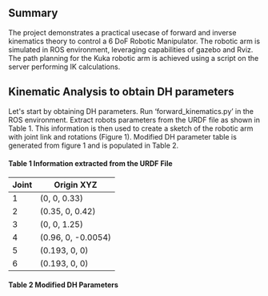 ## Summary
The project demonstrates a practical usecase of forward and inverse kinematics theory to control a 6 DoF Robotic Manipulator. The robotic arm is simulated in ROS environment, leveraging capabilities of gazebo and Rviz. The path planning for the Kuka robotic arm is achieved using a script on the server performing IK calculations.

## Kinematic Analysis to obtain DH parameters
Let's start by obtaining DH parameters. Run ‘forward_kinematics.py’ in the ROS environment. Extract robots parameters from the URDF file as shown in Table 1. This information is then used to create a sketch of the robotic arm with joint link and rotations (Figure 1). Modified DH parameter table is generated from figure 1 and is populated in Table 2.

#### Table 1 Information extracted from the URDF File

| Joint  | Origin XYZ |
| ------ | ------------- |
| 1      | (0, 0, 0.33)  |
| 2      | (0.35, 0, 0.42) |
| 3      | (0, 0, 1.25) |
| 4      | (0.96, 0, -0.0054) |
| 5      | (0.193, 0, 0) |
| 6      | (0.193, 0, 0) |

#### Table 2 Modified DH Parameters
 
